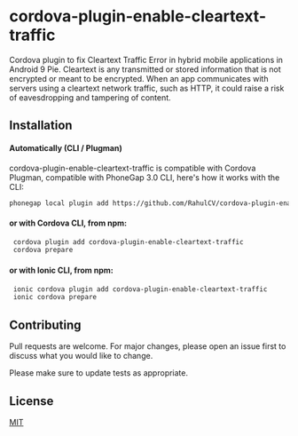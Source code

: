 # cordova-plugin-enable-cleartext-traffic


Cordova plugin to fix Cleartext Traffic Error in hybrid mobile applications  in Android 9 Pie. Cleartext is any transmitted or stored information that is not encrypted or meant to be encrypted. When an app communicates with servers using a cleartext network traffic, such as HTTP, it could raise a risk of eavesdropping and tampering of content.

## Installation
#### Automatically (CLI / Plugman)
cordova-plugin-enable-cleartext-traffic  is compatible with Cordova Plugman, compatible with PhoneGap 3.0 CLI, here's how it works with the CLI:



```bash
phonegap local plugin add https://github.com/RahulCV/cordova-plugin-enable-cleartext-traffic.git
```
#### or with Cordova CLI, from npm:

```bash
 cordova plugin add cordova-plugin-enable-cleartext-traffic
 cordova prepare

```

#### or with Ionic  CLI, from npm:

```bash
 ionic cordova plugin add cordova-plugin-enable-cleartext-traffic
 ionic cordova prepare
```



## Contributing
Pull requests are welcome. For major changes, please open an issue first to discuss what you would like to change.

Please make sure to update tests as appropriate.

## License
[MIT](https://choosealicense.com/licenses/mit/)

